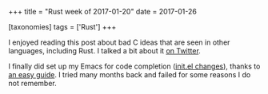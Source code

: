+++
title = "Rust week of 2017-01-20"
date = 2017-01-26

[taxonomies]
tags = ['Rust']
+++

I enjoyed reading this post about bad C ideas that are seen in other
languages, including Rust. I talked a bit about it [on Twitter].

I finally did set up my Emacs for code completion ([init.el changes]),
thanks to [an easy guide]. I tried many months back and failed for some
reasons I do not remember.

[on Twitter]: https://twitter.com/tshepang_dev/status/823671209338568704
[init.el changes]: https://bitbucket.org/tshepang/custom/commits/717749
[an easy guide]: https://github.com/racer-rust/emacs-racer
